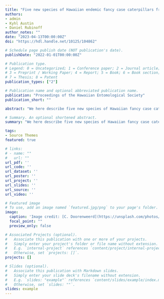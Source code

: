```yaml
---
title: "Five new species of Hawaiian endemic fancy case caterpillars from a recently established forest reserve on Maui (Cosmopterigidae: Hyposmocoma)"
authors:
- admin
- Kyhl Austin
- Daniel Rubinoff
author_notes: ""
date: "2023-04-13T00:00:00Z"
doi: "https://hdl.handle.net/10125/104862"

# Schedule page publish date (NOT publication's date).
publishDate: "2022-01-01T00:00:00Z"

# Publication type.
# Legend: 0 = Uncategorized; 1 = Conference paper; 2 = Journal article;
# 3 = Preprint / Working Paper; 4 = Report; 5 = Book; 6 = Book section;
# 7 = Thesis; 8 = Patent
publication_types: ["2"]

# Publication name and optional abbreviated publication name.
publication: "Proceedings of the Hawaiian Entomological Society"
publication_short: ""

abstract: "We here describe five new species of Hawaiian fancy case caterpillars, Hyposmocoma Butler (Lepidoptera: Cosmopterigidae), from East Maui: Hyposmocoma (Hyposmocoma) starrorum sp. n., H. (H.) kukilakila sp. n., H. (H.) makaohuna sp. n., H. (H.) kamehamenui sp. n., and H. (H.) desilvai sp. n. They were collected during biodiversity surveys of the recently established Kamehamenui State Forest Reserve. All newly described species are endemic to East Maui, and likely even restricted to particular parts of Haleakalā. They represent a fraction of the undescribed diversity in the endemic genus Hyposmocoma and the discovery of these new species suggests that conservation initiatives and access to reserves will reveal significant additional diversity in one of Hawaiʻi’s most diverse adaptive radiations."

# Summary. An optional shortened abstract.
summary: "We here describe five new species of Hawaiian fancy case caterpillars, Hyposmocoma Butler (Lepidoptera: Cosmopterigidae), from East Maui"

tags:
- Source Themes
featured: true

# links:
# - name: ""
#   url: ""
url_pdf: ''
url_code: ''
url_dataset: ''
url_poster: ''
url_project: ''
url_slides: ''
url_source: ''
url_video: ''

# Featured image
# To use, add an image named `featured.jpg/png` to your page's folder. 
image:
  caption: 'Image credit: [C. Doorenweerd](https://unsplash.com/photos/jdD8gXaTZsc)'
  focal_point: ""
  preview_only: false

# Associated Projects (optional).
#   Associate this publication with one or more of your projects.
#   Simply enter your project's folder or file name without extension.
#   E.g. `internal-project` references `content/project/internal-project/index.md`.
#   Otherwise, set `projects: []`.
projects: []

# Slides (optional).
#   Associate this publication with Markdown slides.
#   Simply enter your slide deck's filename without extension.
#   E.g. `slides: "example"` references `content/slides/example/index.md`.
#   Otherwise, set `slides: ""`.
slides: example
---
```

